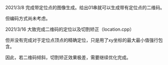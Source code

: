2021/3/8
完成带定位点的图像生成。给出01串就可以生成带有定位点的二维码。

但编码方式尚未考虑。

2021/3/16
大致完成二维码的定位以及切割矫正（location.cpp）

但并没有完成对于定位点顶点的精确定位，只是用了xy坐标的最大最小值强行包含。

因此，若二维码倾斜，切割矫正效果极差，需要继续优化完成。
